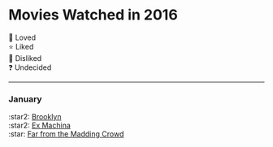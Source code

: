 <h1>Movies Watched in 2016</h1>

:star2: Loved <br>
:star: Liked <br>
:hankey: Disliked <br>
:question: Undecided<br>
<hr>
<h3>January</h3>
:star2: <a href="http://www.imdb.com/title/tt2381111/">Brooklyn</a>
<br>
:star2: <a href="http://www.imdb.com/title/tt0470752/">Ex Machina</a>
<br>
:star: <a href="http://www.imdb.com/title/tt2935476/">Far from the Madding Crowd</a>
